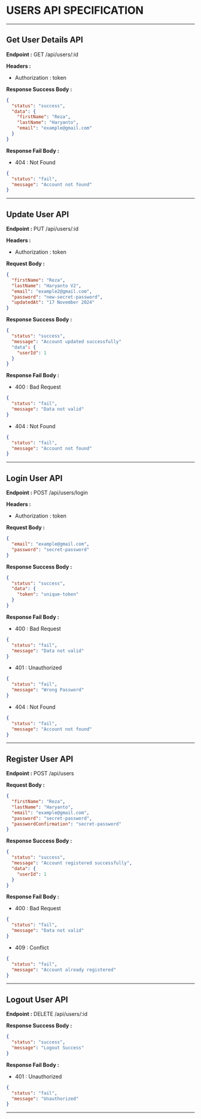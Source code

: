 # USERS API SPECIFICATION

---

## Get User Details API

**Endpoint :** GET /api/users/:id

**Headers :**
- Authorization : token

**Response Success Body :**

```json
{
  "status": "success",
  "data": {
    "firstName": "Reza",
    "lastName": "Haryanto",
    "email": "example@gmail.com"
  }
}
```

**Response Fail Body :**

- 404 : Not Found

```json
{
  "status": "fail",
  "message": "Account not found"
}
```

---

## Update User API

**Endpoint :** PUT /api/users/:id

**Headers :**

- Authorization : token

**Request Body :**

```json
{
  "firstName": "Reza",
  "lastName": "Haryanto V2",
  "email": "example2@gmail.com",
  "password": "new-secret-password",
  "updatedAt": "17 November 2024"
}
```

**Response Success Body :**

```json
{
  "status": "success",
  "message": "Account updated successfully"
  "data": {
    "userId": 1
  }
}
```

**Response Fail Body :**

- 400 : Bad Request

```json
{
  "status": "fail",
  "message": "Data not valid"
}
```

- 404 : Not Found

```json
{
  "status": "fail",
  "message": "Account not found"
}
```

---

## Login User API

**Endpoint :** POST /api/users/login

**Headers :**

- Authorization : token

**Request Body :**

```json
{
  "email": "example@gmail.com",
  "password": "secret-password"
}
```

**Response Success Body :**

```json
{
  "status": "success",
  "data": {
    "token": "unique-token"
  }
}
```

**Response Fail Body :**

- 400 : Bad Request

```json
{
  "status": "fail",
  "message": "Data not valid"
}
```

- 401 : Unauthorized

```json
{
  "status": "fail",
  "message": "Wrong Password"
}
```

- 404 : Not Found

```json
{
  "status": "fail",
  "message": "Account not found"
}
```

---

## Register User API

**Endpoint :** POST /api/users

**Request Body :**

```json
{
  "firstName": "Reza",
  "lastName": "Haryanto",
  "email": "example@gmail.com",
  "password": "secret-password",
  "passwordConfirmation": "secret-password"
}
```

**Response Success Body :**

```json
{
  "status": "success",
  "message": "Account registered successfully",
  "data": {
    "userId": 1
  }
}
```

**Response Fail Body :**

- 400 : Bad Request

```json
{
  "status": "fail",
  "message": "Data not valid"
}
```

- 409 : Conflict

```json
{
  "status": "fail",
  "message": "Account already registered"
}
```

---

## Logout User API

**Endpoint :** DELETE /api/users/:id

**Response Success Body :**

```json
{
  "status": "success",
  "message": "Logout Success"
}
```

**Response Fail Body :**

- 401 : Unauthorized

```json
{
  "status": "fail",
  "message": "Unauthorized"
}
```

---